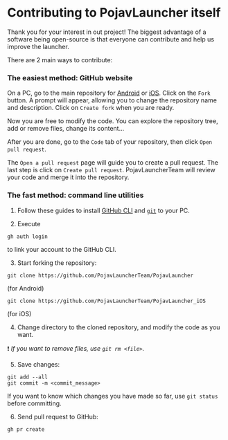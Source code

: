# Contributing to PojavLauncher itself 

Thank you for your interest in out project! The biggest advantage of a software being open-source is that everyone can contribute and help us improve the launcher.

There are 2 main ways to contribute:

### The easiest method: GitHub website

On a PC, go to the main repository for [Android](https://github.com/PojavLauncherTeam/PojavLauncher) or [iOS](https://github.com/PojavLauncherTeam/PojavLauncher_iOS). Click on the `Fork` button. A prompt will appear, allowing you to change the repository name and description. Click on `Create fork` when you are ready.

Now you are free to modify the code. You can explore the repository tree, add or remove files, change its content...

After you are done, go to the `Code` tab of your repository, then click `Open pull request`.

The `Open a pull request` page will guide you to create a pull request. The last step is click on `Create pull request`. PojavLauncherTeam will review your code and merge it into the repository.

### The fast method: command line utilities

1. Follow these guides to install [GitHub CLI](https://cli.github.com/manual/installation) and [`git`](https://github.com/git-guides/install-git) to your PC.

2. Execute
```
gh auth login
```
to link your account to the GitHub CLI.

3. Start forking the repository:
```
git clone https://github.com/PojavLauncherTeam/PojavLauncher
```
(for Android)
```
git clone https://github.com/PojavLauncherTeam/PojavLauncher_iOS
```
(for iOS)

4. Change directory to the cloned repository, and modify the code as you want.

❗ *If you want to remove files, use `git rm <file>`.*

5. Save changes:
```
git add --all
git commit -m <commit_message>
```

If you want to know which changes you have made so far, use `git status` before committing.

6. Send pull request to GitHub:
```
gh pr create
```
